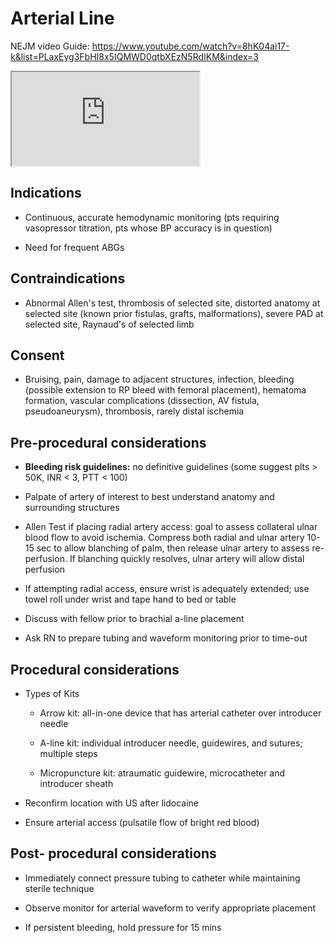 # Arterial Line

NEJM video Guide: <https://www.youtube.com/watch?v=8hK04ai17-k&list=PLaxEyg3FbHI8x5IQMWD0qtbXEzN5RdIKM&index=3>

<iframe src="https://www.youtube.com/watch?v=8hK04ai17-k&list=PLaxEyg3FbHI8x5IQMWD0qtbXEzN5RdIKM&index=3" allowfullscreen></iframe>

## Indications

- Continuous, accurate hemodynamic monitoring (pts requiring
    vasopressor titration, pts whose BP accuracy is in question)

- Need for frequent ABGs

## Contraindications

- Abnormal Allen's test, thrombosis of selected site, distorted
    anatomy at selected site (known prior fistulas, grafts,
    malformations), severe PAD at selected site, Raynaud's of selected
    limb

## Consent

- Bruising, pain, damage to adjacent structures, infection, bleeding
    (possible extension to RP bleed with femoral placement), hematoma
    formation, vascular complications (dissection, AV fistula,
    pseudoaneurysm), thrombosis, rarely distal ischemia

## Pre-procedural considerations

- **Bleeding risk guidelines:** no definitive guidelines (some suggest
    plts > 50K, INR < 3, PTT < 100)

- Palpate of artery of interest to best understand anatomy and
    surrounding structures

- Allen Test if placing radial artery access: goal to assess
    collateral ulnar blood flow to avoid ischemia. Compress both radial
    and ulnar artery 10-15 sec to allow blanching of palm, then release
    ulnar artery to assess re-perfusion. If blanching quickly resolves,
    ulnar artery will allow distal perfusion

- If attempting radial access, ensure wrist is adequately extended;
    use towel roll under wrist and tape hand to bed or table

- Discuss with fellow prior to brachial a-line placement

- Ask RN to prepare tubing and waveform monitoring prior to time-out

## Procedural considerations

- Types of Kits

    - Arrow kit: all-in-one device that has arterial catheter over
        introducer needle

    - A-line kit: individual introducer needle, guidewires, and sutures;
        multiple steps

    - Micropuncture kit: atraumatic guidewire, microcatheter and
        introducer sheath

- Reconfirm location with US after lidocaine

- Ensure arterial access (pulsatile flow of bright red blood)

## Post- procedural considerations

- Immediately connect pressure tubing to catheter while maintaining
    sterile technique

- Observe monitor for arterial waveform to verify appropriate
    placement

- If persistent bleeding, hold pressure for 15 mins
